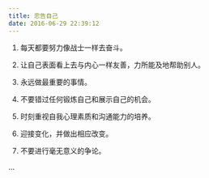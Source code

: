 ```yaml
---
title: 忠告自己 
date: 2016-06-29 22:39:12
---
```


1. 每天都要努力像战士一样去奋斗。

2. 让自己表面看上去与内心一样友善，力所能及地帮助别人。

3. 永远做最重要的事情。

4. 不要错过任何锻炼自己和展示自己的机会。

5. 时刻重视自我心理素质和沟通能力的培养。

6. 迎接变化，并做出相应改变。

7. 不要进行毫无意义的争论。 

...
